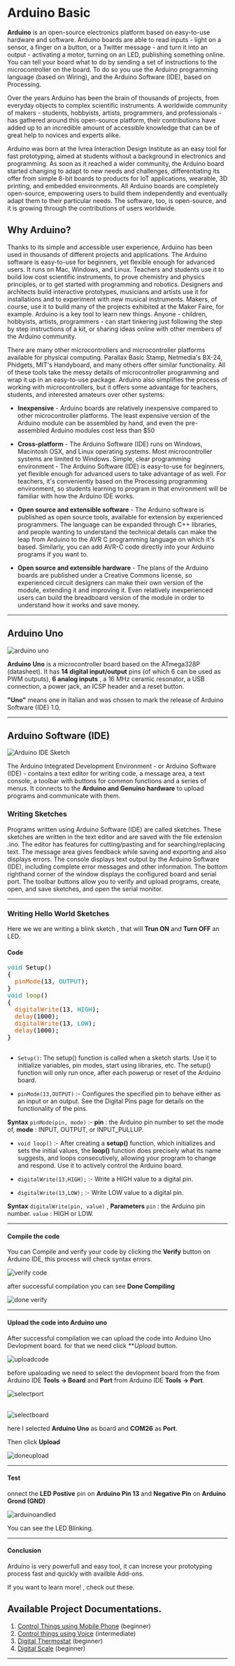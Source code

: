 # Arduino Basic

**Arduino** is an open-source electronics platform based on easy-to-use hardware and software. Arduino boards are able to read inputs - light on a sensor, a finger on a button, or a Twitter message - and turn it into an output - activating a motor, turning on an LED, publishing something online. You can tell your board what to do by sending a set of instructions to the microcontroller on the board. To do so you use the Arduino programming language (based on Wiring), and the Arduino Software (IDE), based on Processing.

Over the years Arduino has been the brain of thousands of projects, from everyday objects to complex scientific instruments. A worldwide community of makers - students, hobbyists, artists, programmers, and professionals - has gathered around this open-source platform, their contributions have added up to an incredible amount of accessible knowledge that can be of great help to novices and experts alike.

Arduino was born at the Ivrea Interaction Design Institute as an easy tool for fast prototyping, aimed at students without a background in electronics and programming. As soon as it reached a wider community, the Arduino board started changing to adapt to new needs and challenges, differentiating its offer from simple 8-bit boards to products for IoT applications, wearable, 3D printing, and embedded environments. All Arduino boards are completely open-source, empowering users to build them independently and eventually adapt them to their particular needs. The software, too, is open-source, and it is growing through the contributions of users worldwide.

## Why Arduino?
Thanks to its simple and accessible user experience, Arduino has been used in thousands of different projects and applications. The Arduino software is easy-to-use for beginners, yet flexible enough for advanced users. It runs on Mac, Windows, and Linux. Teachers and students use it to build low cost scientific instruments, to prove chemistry and physics principles, or to get started with programming and robotics. Designers and architects build interactive prototypes, musicians and artists use it for installations and to experiment with new musical instruments. Makers, of course, use it to build many of the projects exhibited at the Maker Faire, for example. Arduino is a key tool to learn new things. Anyone - children, hobbyists, artists, programmers - can start tinkering just following the step by step instructions of a kit, or sharing ideas online with other members of the Arduino community.

There are many other microcontrollers and microcontroller platforms available for physical computing. Parallax Basic Stamp, Netmedia's BX-24, Phidgets, MIT's Handyboard, and many others offer similar functionality. All of these tools take the messy details of microcontroller programming and wrap it up in an easy-to-use package. Arduino also simplifies the process of working with microcontrollers, but it offers some advantage for teachers, students, and interested amateurs over other systems:

* **Inexpensive** - Arduino boards are relatively inexpensive compared to other microcontroller platforms. The least expensive version of the Arduino module can be assembled by hand, and even the pre-assembled Arduino modules cost less than $50

* **Cross-platform** - The Arduino Software (IDE) runs on Windows, Macintosh OSX, and Linux operating systems. Most microcontroller systems are limited to Windows.
Simple, clear programming environment - The Arduino Software (IDE) is easy-to-use for beginners, yet flexible enough for advanced users to take advantage of as well. For teachers, it's conveniently based on the Processing programming environment, so students learning to program in that environment will be familiar with how the Arduino IDE works.

* **Open source and extensible software** - The Arduino software is published as open source tools, available for extension by experienced programmers. The language can be expanded through C++ libraries, and people wanting to understand the technical details can make the leap from Arduino to the AVR C programming language on which it's based. Similarly, you can add AVR-C code directly into your Arduino programs if you want to.

* **Open source and extensible hardware** - The plans of the Arduino boards are published under a Creative Commons license, so experienced circuit designers can make their own version of the module, extending it and improving it. Even relatively inexperienced users can build the breadboard version of the module in order to understand how it works and save money.

<hr>

## Arduino Uno

![arduino uno](src/images/arduinouno.jpg)

**Arduino Uno** is a microcontroller board based on the ATmega328P (datasheet). It has **14 digital input/output** pins (of which 6 can be used as PWM outputs), **6 analog inputs** , a 16 MHz ceramic resonator, a USB connection, a power jack, an ICSP header and a reset button.

**"Uno"** means one in Italian and was chosen to mark the release of Arduino Software (IDE) 1.0.

<hr>

## Arduino Software (IDE)

![Arduino IDE Sketch](../docs/images/arduinoide02.JPG)

The Arduino Integrated Development Environment - or Arduino Software (IDE) - contains a text editor for writing code, a message area, a text console, a toolbar with buttons for common functions and a series of menus. It connects to the **Arduino and Genuino hardware** to upload programs and communicate with them.


### Writing Sketches

Programs written using Arduino Software (IDE) are called sketches. These sketches are written in the text editor and are saved with the file extension .ino. The editor has features for cutting/pasting and for searching/replacing text. The message area gives feedback while saving and exporting and also displays errors. The console displays text output by the Arduino Software (IDE), including complete error messages and other information. The bottom righthand corner of the window displays the configured board and serial port. The toolbar buttons allow you to verify and upload programs, create, open, and save sketches, and open the serial monitor.

<hr>

### Writing Hello World Sketches

Here we we are writing a blink sketch , that will **Trun ON** and **Turn OFF** an LED.

#### Code

<pre>
<font color="#00979c">void</font> <font color="#000000">Setup</font><font color="#000000">(</font><font color="#000000">)</font>
<font color="#000000">{</font>
 &nbsp;<font color="#d35400">pinMode</font><font color="#000000">(</font><font color="#000000">13</font><font color="#434f54">,</font> <font color="#00979c">OUTPUT</font><font color="#000000">)</font><font color="#000000">;</font>
<font color="#000000">}</font>
<font color="#00979c">void</font> <font color="#5e6d03">loop</font><font color="#000000">(</font><font color="#000000">)</font>
<font color="#000000">{</font>
 &nbsp;<font color="#d35400">digitalWrite</font><font color="#000000">(</font><font color="#000000">13</font><font color="#434f54">,</font> <font color="#00979c">HIGH</font><font color="#000000">)</font><font color="#000000">;</font>
 &nbsp;<font color="#d35400">delay</font><font color="#000000">(</font><font color="#000000">1000</font><font color="#000000">)</font><font color="#000000">;</font>
 &nbsp;<font color="#d35400">digitalWrite</font><font color="#000000">(</font><font color="#000000">13</font><font color="#434f54">,</font> <font color="#00979c">LOW</font><font color="#000000">)</font><font color="#000000">;</font>
 &nbsp;<font color="#d35400">delay</font><font color="#000000">(</font><font color="#000000">1000</font><font color="#000000">)</font><font color="#000000">;</font>
<font color="#000000">}</font>

</pre>


* `Setup()`:   The setup() function is called when a sketch starts. Use it to initialize variables, pin modes, start using libraries, etc. The setup() function will only run once, after each powerup or reset of the Arduino board.

* `pinMode(13,OUTPUT)` :- Configures the specified pin to behave either as an input or an output. See the Digital Pins page for details on the functionality of the pins. 

**Syntax** `pinMode(pin, mode)` :-  **pin** : the Arduino pin number to set the mode of, **mode** :  INPUT, OUTPUT, or INPUT_PULLUP. 


* `void loop()` :- After creating a **setup()** function, which initializes and sets the initial values, the **loop()** function does precisely what its name suggests, and loops consecutively, allowing your program to change and respond. Use it to actively control the Arduino board.

* `digitalWrite(13,HIGH);` :- Write a HIGH value to a digital pin. 

* `digitalWrite(13,LOW);` :- Write LOW value to a digital pin. 

**Syntax** `digitalWrite(pin, value)` , **Parameters** `pin` : the Arduino pin number. `value` : HIGH or LOW.

<hr>


#### Compile the code 

You can Compile and verify your code by clicking the **Verify** button on Arduino IDE, this process will check syntax errors. 

![verify code](../Control-Things-Using-Mobile-Phone/src/images/verifycode.png)

after successful compilation you can see **Done Compiling**

![done verify](../Control-Things-Using-Mobile-Phone/src/images//doneverify.JPG)
<hr>

#### Upload the code into Arduino uno 

After successful compilation we can upload the code into Arduino Uno Devlopment board. for that we need click ***Upload* button.

![uploadcode](../Control-Things-Using-Mobile-Phone/src/images//uploadcode.png)

before upaloading we need to select the devlopment board from the from Arduino IDE **Tools -> Board**  and **Port** from Arduino IDE **Tools -> Port**. 

![selectport](../Control-Things-Using-Mobile-Phone/src/images/selectport.png) 
<br><br>

![selectboard](../Control-Things-Using-Mobile-Phone/src/images/selectboard.png)


here I selected **Arduino Uno** as board and **COM26** as **Port**. 

Then click **Upload**

![doneupload](../Control-Things-Using-Mobile-Phone/src/images/doneupload.JPG)

<hr>

#### Test

onnect the **LED Postive** pin on **Arduino Pin 13** and **Negative Pin** on **Arduino Grond (GND)**

![arduinoandled](../Control-Things-Using-Mobile-Phone/src/images/ledandarduino.png)

You can see the LED Blinking. 

<hr>

#### Conclusion

Arduino is very powerfull and easy tool, it can increse your prototyping process fast and quickly with availble Add-ons.

If you want to learn more! , check out these. 

## Available Project Documentations.


1. [Control Things using Mobile Phone](Control-Things-Using-Mobile-Phone/control-things-using-phone.md) (beginner)
2. [Control things using Voice](Control-Things-Using-Voice/control-things-using-voice.md) (intermediate)
3. [Digital Thermostat](Digital-Thermostat/digital-thermostat.md) (beginner)
4. [Digital Scale](Digital-Scale/digital-scale.md) (beginner)


<hr>









